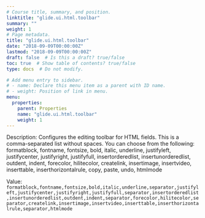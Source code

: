 ```yaml
---
# Course title, summary, and position.
linktitle: "glide.ui.html.toolbar"
summary: ""
weight: 1
# Page metadata.
title: "glide.ui.html.toolbar"
date: "2018-09-09T00:00:00Z"
lastmod: "2018-09-09T00:00:00Z"
draft: false  # Is this a draft? true/false
toc: true  # Show table of contents? true/false
type: docs  # Do not modify.

# Add menu entry to sidebar.
# - name: Declare this menu item as a parent with ID name.
# - weight: Position of link in menu.
menu:
  properties:
    parent: Properties
    name: "glide.ui.html.toolbar"
    weight: 1
---
```


Description: Configures the editing toolbar for HTML fields.  This is a comma-separated list without spaces.  You can choose from the following: formatblock, fontname, fontsize, bold, italic, underline, justifyleft, justifycenter, justifyright, justifyfull, insertorderedlist, insertunorderedlist, outdent, indent, forecolor, hilitecolor, createlink, insertimage, insertvideo, inserttable, inserthorizontalrule, copy, paste, undo, htmlmode




Value: `formatblock,fontname,fontsize,bold,italic,underline,separator,justifyleft,justifycenter,justifyright,justifyfull,separator,insertorderedlist,insertunorderedlist,outdent,indent,separator,forecolor,hilitecolor,separator,createlink,insertimage,insertvideo,inserttable,inserthorizontalrule,separator,htmlmode`